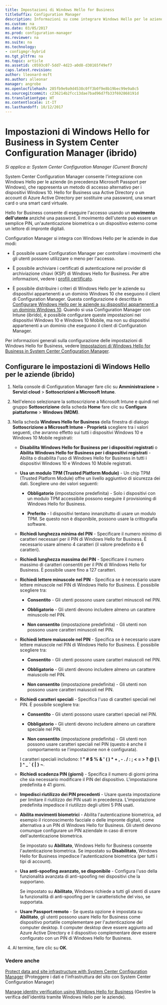```yaml
---
title: Impostazioni di Windows Hello for Business
titleSuffix: Configuration Manager
description: Informazioni su come integrare Windows Hello per le aziende con System Center Configuration Manager.
ms.custom: na
ms.date: 03/05/2017
ms.prod: configuration-manager
ms.reviewer: na
ms.suite: na
ms.technology:
- configmgr-hybrid
ms.tgt_pltfrm: na
ms.topic: article
ms.assetid: c0593c07-5dd7-4d23-a0d8-d30165f49ef7
caps.latest.revision: 
author: lleonard-msft
ms.author: alleonar
manager: angrobe
ms.openlocfilehash: 285fb9e9a9d4538c0ff3b0f9e8b19bec99e9a8c5
ms.sourcegitcommit: c236214b2fcc13dae7bad96d7fb33f692868191d
ms.translationtype: HT
ms.contentlocale: it-IT
ms.lasthandoff: 10/12/2017
---
```

# <a name="windows-hello-for-business-settings-in-system-center-configuration-manager-hybrid"></a>Impostazioni di Windows Hello for Business in System Center Configuration Manager (ibrido)

*Si applica a: System Center Configuration Manager (Current Branch)*

System Center Configuration Manager consente l'integrazione con Windows Hello per le aziende (in precedenza Microsoft Passport per Windows), che rappresenta un metodo di accesso alternativo per i dispositivi Windows 10. Hello for Business usa Active Directory o un account di Azure Active Directory per sostituire una password, una smart card o una smart card virtuale.  

Hello for Business consente di eseguire l'accesso usando un **movimento dell'utente** anziché una password. Il movimento dell'utente può essere un semplice PIN, un'autenticazione biometrica o un dispositivo esterno come un lettore di impronte digitali.  

 Configuration Manager si integra con Windows Hello per le aziende in due modi:  

-   È possibile usare Configuration Manager per controllare i movimenti che gli utenti possono utilizzare o meno per l'accesso.  

-   È possibile archiviare i certificati di autenticazione nel provider di archiviazione chiavi (KSP) di Windows Hello for Business. Per altre informazioni, vedere i [profili certificato](create-pfx-certificate-profiles.md).  

- È possibile distribuire i criteri di Windows Hello per le aziende su dispositivi appartenenti a un dominio Windows 10 che eseguono il client di Configuration Manager. Questa configurazione è descritta in [Configurare Windows Hello per le aziende su dispositivi appartenenti a un dominio Windows 10](../../protect/deploy-use/windows-hello-for-business-settings.md#configure-windows-hello-for-business-on-domain-joined-windows-10-devices). Quando si usa Configuration Manager con Intune (ibrido), è possibile configurare queste impostazioni nei dispositivi Windows 10 e Windows 10 Mobile, ma non su dispositivi appartenenti a un dominio che eseguono il client di Configuration Manager.   

Per informazioni generali sulla configurazione delle impostazioni di Windows Hello for Business, vedere [Impostazioni di Windows Hello for Business in System Center Configuration Manager](../../protect/deploy-use/windows-hello-for-business-settings.md).

## <a name="configure-windows-hello-for-business-settings-hybrid"></a>Configurare le impostazioni di Windows Hello per le aziende (ibrido)  

1.  Nella console di Configuration Manager fare clic su **Amministrazione** > **Servizi cloud** > **Sottoscrizioni a Microsoft Intune**.  

3.  Nell'elenco selezionare la sottoscrizione a Microsoft Intune e quindi nel gruppo **Sottoscrizione** della scheda **Home** fare clic su **Configura piattaforme** > **Windows (MDM)**.  

4.  Nella scheda **Windows Hello for Business** della finestra di dialogo **Sottoscrizione a Microsoft Intune - Proprietà** scegliere tra i valori seguenti, che avranno effetto sui tutti i dispositivi Windows 10 e Windows 10 Mobile registrati:  

    -   **Disabilita Windows Hello for Business per i dispositivi registrati** o **Abilita Windows Hello for Business per i dispositivi registrati** - Abilita o disabilita l'uso di Windows Hello for Business in tutti i dispositivi Windows 10 e Windows 10 Mobile registrati.  

    -   **Usa un modulo TPM (Trusted Platform Module)** - Un chip TPM (Trusted Platform Module) offre un livello aggiuntivo di sicurezza dei dati. Scegliere uno dei valori seguenti:  

        -   **Obbligatorio** (impostazione predefinita) - Solo i dispositivi con un modulo TPM accessibile possono eseguire il provisioning di Windows Hello for Business.  

        -   **Preferito** - I dispositivi tentano innanzitutto di usare un modulo TPM. Se questo non è disponibile, possono usare la crittografia software.  

    -   **Richiedi lunghezza minima del PIN** - Specificare il numero minimo di caratteri necessari per il PIN di Windows Hello for Business. È necessario usare almeno 4 caratteri (il valore predefinito è 6 caratteri).  

    -   **Richiedi lunghezza massima del PIN** - Specificare il numero massimo di caratteri consentiti per il PIN di Windows Hello for Business. È possibile usare fino a 127 caratteri.  

    -   **Richiedi lettere minuscole nel PIN** - Specifica se è necessario usare lettere minuscole nel PIN di Windows Hello for Business. È possibile scegliere tra:  

        -   **Consentito** - Gli utenti possono usare caratteri minuscoli nel PIN.  

        -   **Obbligatorio** - Gli utenti devono includere almeno un carattere minuscolo nel PIN.  

        -   **Non consentito** (impostazione predefinita) - Gli utenti non possono usare caratteri minuscoli nel PIN.  

    -   **Richiedi lettere maiuscole nel PIN** - Specifica se è necessario usare lettere maiuscole nel PIN di Windows Hello for Business. È possibile scegliere tra:  

        -   **Consentito** - Gli utenti possono usare caratteri maiuscoli nel PIN.  

        -   **Obbligatorio** - Gli utenti devono includere almeno un carattere maiuscolo nel PIN.  

        -   **Non consentito** (impostazione predefinita) - Gli utenti non possono usare caratteri maiuscoli nel PIN.  

    -   **Richiedi caratteri speciali** - Specifica l'uso di caratteri speciali nel PIN. È possibile scegliere tra:  

        -   **Consentito** - Gli utenti possono usare caratteri speciali nel PIN.  

        -   **Obbligatorio** - Gli utenti devono includere almeno un carattere speciale nel PIN.  

        -   **Non consentito** (impostazione predefinita) - Gli utenti non possono usare caratteri speciali nel PIN (questo è anche il comportamento se l'impostazione non è configurata).  

         I caratteri speciali includono: **! " # $ % & ' ( ) \* + , - . / : ; < = > ? @ [ \ ] ^ _ ` { &#124; } ~**.  

    -   **Richiedi scadenza PIN (giorni)** - Specifica il numero di giorni prima che sia necessario modificare il PIN del dispositivo. L'impostazione predefinita è 41 giorni.  

    -   **Impedisci riutilizzo dei PIN precedenti** - Usare questa impostazione per limitare il riutilizzo dei PIN usati in precedenza. L'impostazione predefinita impedisce il riutilizzo degli ultimi 5 PIN usati.  

    -   **Abilita movimenti biometrici** - Abilita l'autenticazione biometrica, ad esempio il riconoscimento facciale o delle impronte digitali, come alternativa a un PIN di Windows Hello for Business. Gli utenti devono comunque configurare un PIN aziendale in caso di errore dell'autenticazione biometrica.  

         Se impostato su **Abilitato**, Windows Hello for Business consente l'autenticazione biometrica.  Se impostato su **Disabilitato**, Windows Hello for Business impedisce l'autenticazione biometrica (per tutti i tipi di account).  

    -   **Usa anti-spoofing avanzato, se disponibile** - Configura l'uso della funzionalità avanzata di anti-spoofing nei dispositivi che la supportano.  

         Se impostato su **Abilitato**, Windows richiede a tutti gli utenti di usare la funzionalità di anti-spoofing per le caratteristiche del viso, se supportata.  

    -   **Usare Passport remoto** - Se questa opzione è impostata su **Abilitato**, gli utenti possono usare Hello for Business come dispositivo portatile complementare per l'autenticazione del computer desktop. Il computer desktop deve essere aggiunto ad Azure Active Directory e il dispositivo complementare deve essere configurato con un PIN di Windows Hello for Business.  

5.  Al termine, fare clic su **OK**.  

### <a name="see-also"></a>Vedere anche  
 [Protect data and site infrastructure with System Center Configuration Manager](../../protect/understand/protect-data-and-site-infrastructure.md) (Proteggere i dati e l'infrastruttura del sito con System Center Configuration Manager)

 [Manage identity verification using Windows Hello for Business](https://technet.microsoft.com/itpro/windows/keep-secure/manage-identity-verification-using-microsoft-passport) (Gestire la verifica dell'identità tramite Windows Hello per le aziende).  
